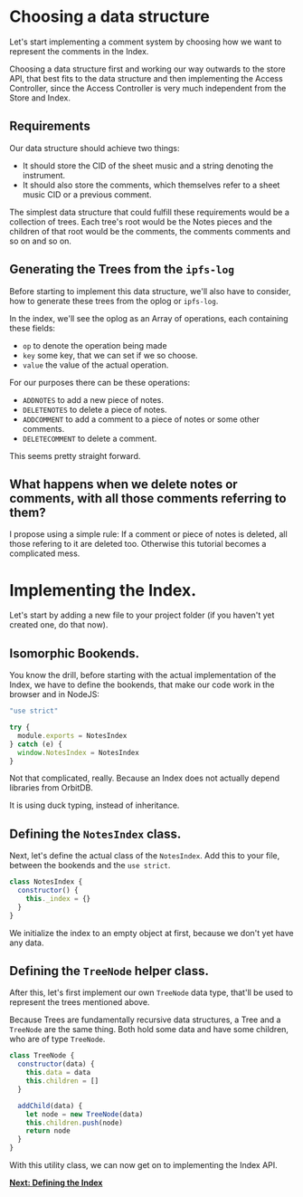 # Choosing a data structure

Let's start implementing a comment system
by choosing how we want to represent the
comments in the Index.

Choosing a data structure first
and working our way outwards to
the store API, that best fits
to the data structure and then
implementing the Access Controller,
since the Access Controller is very
much independent from the Store and Index.

## Requirements

Our data structure should achieve two things:

- It should store the CID of the sheet music and a string denoting the instrument.
- It should also store the comments, which themselves refer to a sheet music CID or a previous comment.

The simplest data structure that could fulfill these
requirements would be a collection of trees.
Each tree's root would be the Notes pieces and the
children of that root would be the comments,
the comments comments and so on and so on.

## Generating the Trees from the `ipfs-log`

Before starting to implement this data structure,
we'll also have to consider, how to generate
these trees from the oplog or `ipfs-log`.

In the index, we'll see the oplog as an
Array of operations, each containing these fields:

- `op` to denote the operation being made
- `key` some key, that we can set if we so choose.
- `value` the value of the actual operation.

For our purposes there can be these operations:

- `ADDNOTES` to add a new piece of notes.
- `DELETENOTES` to delete a piece of notes.
- `ADDCOMMENT` to add a comment to a piece of notes or some other comments.
- `DELETECOMMENT` to delete a comment.

This seems pretty straight forward.

## What happens when we delete notes or comments, with all those comments referring to them?

I propose using a simple rule: If a comment or piece of notes
is deleted, all those refering to it are deleted too.
Otherwise this tutorial becomes a complicated mess.

# Implementing the Index.

Let's start by adding a new file to your project folder (if you haven't yet created one, do that now).

## Isomorphic Bookends.

You know the drill, before starting with the actual implementation
of the Index, we have to define the bookends, that make our code
work in the browser and in NodeJS:

```js
"use strict"

try {
  module.exports = NotesIndex
} catch (e) {
  window.NotesIndex = NotesIndex
}
```

Not that complicated, really.
Because an Index does not actually depend
libraries from OrbitDB.

It is using duck typing, instead of inheritance.

## Defining the `NotesIndex` class.

Next, let's define the actual class
of the `NotesIndex`.
Add this to your file, between the bookends and the `use strict`.

```js
class NotesIndex {
  constructor() {
    this._index = {}
  }
}
```

We initialize the index to an empty object at first, because
we don't yet have any data.

## Defining the `TreeNode` helper class.

After this, let's first implement our own `TreeNode` data type,
that'll be used to represent the trees mentioned above.

Because Trees are fundamentally recursive data structures,
a Tree and a `TreeNode` are the same thing.
Both hold some data and have some children, who
are of type `TreeNode`.

```js
class TreeNode {
  constructor(data) {
    this.data = data
    this.children = []
  }

  addChild(data) {
    let node = new TreeNode(data)
    this.children.push(node)
    return node
  }
}
```

With this utility class, we can now get on to implementing the Index
API.

**[Next: Defining the Index](03_Defining_the_Index.md)**
